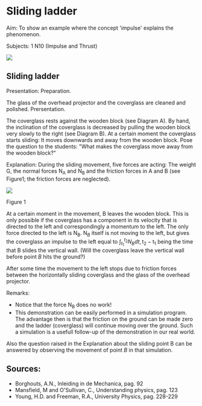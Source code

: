 # Sliding ladder 

Aim: To show an example where the concept 'impulse' explains the phenomenon.

Subjects: 1 N10 (Impulse and Thrust)

![](https://cdn.mathpix.com/cropped/2024_06_24_0fb1a89963267b62f7bag-1.jpg?height=743&width=1482&top_left_y=390&top_left_x=316)

## Sliding ladder

Presentation: Preparation.

The glass of the overhead projector and the coverglass are cleaned and polished. Prersentation.

The coverglass rests against the wooden block (see Diagram A). By hand, the inclination of the coverglass is decreased by pulling the wooden block very slowly to the right (see Diagram B). At a certain moment the coverglass starts sliding: It moves downwards and away from the wooden block. Pose the question to the students: "What makes the coverglass move away from the wooden block?"

Explanation: During the sliding movement, five forces are acting: The weight $\mathrm{G}$, the normal forces $\mathrm{N}_{\mathrm{A}}$ and $\mathrm{N}_{\mathrm{B}}$ and the friction forces in $\mathrm{A}$ and $\mathrm{B}$ (see Figure1; the friction forces are neglected).

![](https://cdn.mathpix.com/cropped/2024_06_24_0fb1a89963267b62f7bag-2.jpg?height=523&width=372&top_left_y=758&top_left_x=974)

Figure 1

At a certain moment in the movement, $\mathrm{B}$ leaves the wooden block. This is only possible if the coverglass has a component in its velocity that is directed to the left and correspondingly a momentum to the left. The only force directed to the left is $\mathrm{N}_{\mathrm{B}}$. $\mathrm{N}_{B}$ itself is not moving to the left, but gives the coverglass an impulse to the left equal to $\int_{t_{1}}^{t_{2}} N_{B} d t, \mathrm{t}_{2}-\mathrm{t}_{1}$ being the time that $\mathrm{B}$ slides the vertical wall. (Will the coverglass leave the vertical wall before point $B$ hits the ground?)

After some time the movement to the left stops due to friction forces between the horizontally sliding coverglass and the glass of the overhead projector.

Remarks:

- Notice that the force $\mathrm{N}_{\mathrm{B}}$ does no work!
- This demonstration can be easily performed in a simulation program. The advantage then is that the friction on the ground can be made zero and the ladder (coverglass) will continue moving over the ground. Such a simulation is a usefull follow-up of the demonstration in our real world.

Also the question raised in the Explanation about the sliding point $\mathrm{B}$ can be answered by observing the movement of point $B$ in that simulation.

## Sources:

- Borghouts, A.N., Inleiding in de Mechanica, pag. 92
- Mansfield, M and O'Sullivan, C., Understanding physics, pag. 123
- Young, H.D. and Freeman, R.A., University Physics, pag. 228-229


